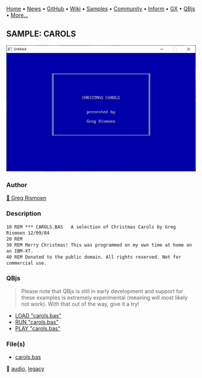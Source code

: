[Home](https://qb64.com) • [News](../../news.md) • [GitHub](https://github.com/QB64Official/qb64) • [Wiki](https://github.com/QB64Official/qb64/wiki) • [Samples](../../samples.md) • [Community](../../community.md) • [Inform](../../inform.md) • [GX](../../gx.md) • [QBjs](../../qbjs.md) • [More...](../../more.md)

## SAMPLE: CAROLS

![screenshot.png](img/screenshot.png)

### Author

[🐝 Greg Rismoen](../greg-rismoen.md) 

### Description

```text
10 REM *** CAROLS.BAS   A selection of Christmas Carols by Greg Rismoen 12/09/84
20 REM
30 REM Merry Christmas! This was programmed on my own time at home on an IBM-XT.
40 REM Donated to the public domain. All rights reserved. Not for commercial use.
```

### QBjs

> Please note that QBjs is still in early development and support for these examples is extremely experimental (meaning will most likely not work). With that out of the way, give it a try!

* [LOAD "carols.bas"](https://v6p9d9t4.ssl.hwcdn.net/html/5963335/index.html?src=https://qb64.com/samples/carols/src/carols.bas)
* [RUN "carols.bas"](https://v6p9d9t4.ssl.hwcdn.net/html/5963335/index.html?mode=auto&src=https://qb64.com/samples/carols/src/carols.bas)
* [PLAY "carols.bas"](https://v6p9d9t4.ssl.hwcdn.net/html/5963335/index.html?mode=play&src=https://qb64.com/samples/carols/src/carols.bas)

### File(s)

* [carols.bas](src/carols.bas)

🔗 [audio](../audio.md), [legacy](../legacy.md)
